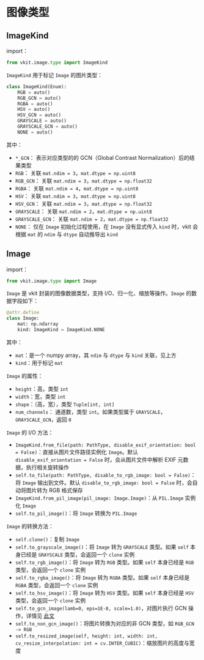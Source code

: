 # 图像类型

## ImageKind

import：

```python
from vkit.image.type import ImageKind
```

`ImageKind` 用于标记 `Image` 的图片类型：

```python
class ImageKind(Enum):
    RGB = auto()
    RGB_GCN = auto()
    RGBA = auto()
    HSV = auto()
    HSV_GCN = auto()
    GRAYSCALE = auto()
    GRAYSCALE_GCN = auto()
    NONE = auto()
```

其中：

* `*_GCN`： 表示对应类型的的 GCN（Global Contrast Normalization）后的结果类型
* `RGB`： 关联 `mat.ndim = 3`，`mat.dtype = np.uint8`
* `RGB_GCN`： 关联 `mat.ndim = 3`，`mat.dtype = np.float32`
* `RGBA`： 关联 `mat.ndim = 4`，`mat.dtype = np.uint8`
* `HSV`： 关联 `mat.ndim = 3`，`mat.dtype = np.uint8`
* `HSV_GCN`： 关联 `mat.ndim = 3`，`mat.dtype = np.float32`
* `GRAYSCALE`： 关联 `mat.ndim = 2`，`mat.dtype = np.uint8`
* `GRAYSCALE_GCN`： 关联 `mat.ndim = 2`，`mat.dtype = np.float32`
* `NONE`： 仅在 `Image` 初始化过程使用，在 `Image`  没有显式传入 `kind` 时，vkit 会根据 `mat` 的 `ndim` 与 `dtype` 自动推导出 `kind`

## Image

import：

```python
from vkit.image.type import Image
```

`Image` 是 vkit 封装的图像数据类型，支持 I/O、归一化、缩放等操作。`Image` 的数据字段如下：

```python
@attr.define
class Image:
    mat: np.ndarray
    kind: ImageKind = ImageKind.NONE
```

其中：

* `mat`：是一个 numpy array，其 `ndim` 与 `dtype` 与 `kind`  关联，见上方
* `kind`：用于标记 `mat`

`Image` 的属性：

* `height`：高，类型 `int`
* `width`：宽，类型 `int`
* `shape`：（高，宽），类型 `Tuple[int, int]`
* `num_channels`： 通道数，类型 `int`。如果类型属于 `GRAYSCALE`，`GRAYSCALE_GCN`，返回 `0`

`Image` 的 I/O 方法：

* `ImageKind.from_file(path: PathType, disable_exif_orientation: bool = False)`：直接从图片文件路径实例化 `Image`。默认 `disable_exif_orientation = False` 时，会从图片文件中解析 EXIF 元数据，执行相关旋转操作
* `self.to_file(path: PathType, disable_to_rgb_image: bool = False)`：将 `Image` 输出到文件。默认 `disable_to_rgb_image: bool = False` 时，会自动将图片转为 RGB 格式保存
* `ImageKind.from_pil_image(pil_image: Image.Image)`：从 `PIL.Image` 实例化 `Image`
* `self.to_pil_image()`：将 `Image` 转换为 `PIL.Image`

`Image` 的转换方法：

* `self.clone()`：复制 `Image`
* `self.to_grayscale_image()`：将 `Image` 转为 `GRAYSCALE` 类型。如果 `self` 本身已经是 `GRAYSCALE` 类型，会返回一个 `clone` 实例
* `self.to_rgb_image()`：将 `Image` 转为 `RGB` 类型。如果 `self` 本身已经是 `RGB` 类型，会返回一个 `clone` 实例
* `self.to_rgba_image()`：将 `Image` 转为 `RGBA` 类型。如果 `self` 本身已经是 `RGBA` 类型，会返回一个 `clone` 实例
* `self.to_hsv_image()`：将 `Image` 转为 `HSV` 类型。如果 `self` 本身已经是 `HSV` 类型，会返回一个 `clone` 实例
* `self.to_gcn_image(lamb=0, eps=1E-8, scale=1.0)`，对图片执行 GCN 操作，详情见 [此文](https://cedar.buffalo.edu/~srihari/CSE676/12.2%20Computer%20Vision.pdf)
* `self.to_non_gcn_image()`：将图片转换为对应的非 GCN 类型，如 `RGB_GCN -> RGB`
* `self.to_resized_image(self, height: int, width: int, cv_resize_interpolation: int = cv.INTER_CUBIC)`：缩放图片的高度与宽度
